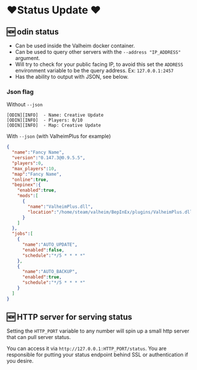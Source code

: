 # ❤️Status Update ❤️ 


## 🆕 odin status

- Can be used inside the Valheim docker container.
- Can be used to query other servers with the `--address "IP_ADDRESS"` argument.
- Will try to check for your public facing IP, to avoid this set the `ADDRESS` environment variable to be the query address. Ex: `127.0.0.1:2457`
- Has the ability to output with JSON, see below.

### Json flag
Without `--json`
```shell
[ODIN][INFO]  - Name: Creative Update
[ODIN][INFO]  - Players: 0/10
[ODIN][INFO]  - Map: Creative Update
```

With `--json`
(with ValheimPlus for example)
```json
{
  "name":"Fancy Name",
  "version":"0.147.3@0.9.5.5",
  "players":0,
  "max_players":10,
  "map":"Fancy Name",
  "online":true,
  "bepinex":{
    "enabled":true,
    "mods":[
      {
        "name":"ValheimPlus.dll",
        "location":"/home/steam/valheim/BepInEx/plugins/ValheimPlus.dll"
      }
    ]
  },
  "jobs":[
    {
      "name":"AUTO_UPDATE",
      "enabled":false,
      "schedule":"*/5 * * * *"
    },
    {
      "name":"AUTO_BACKUP",
      "enabled":true,
      "schedule":"*/5 * * * *"
    }
  ]
}
```

## 🆕 HTTP server for serving status

Setting the `HTTP_PORT` variable to any number will spin up a small http server that can pull server status.

You can access it via `http://127.0.0.1:HTTP_PORT/status`.
You are responsible for putting your status endpoint behind SSL or authentication if you desire.
